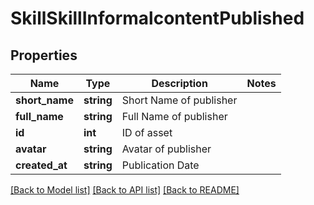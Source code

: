 # SkillSkillInformalcontentPublished

## Properties
Name | Type | Description | Notes
------------ | ------------- | ------------- | -------------
**short_name** | **string** | Short Name of publisher | 
**full_name** | **string** | Full Name of publisher | 
**id** | **int** | ID of asset | 
**avatar** | **string** | Avatar of publisher | 
**created_at** | **string** | Publication Date | 

[[Back to Model list]](../README.md#documentation-for-models) [[Back to API list]](../README.md#documentation-for-api-endpoints) [[Back to README]](../README.md)


